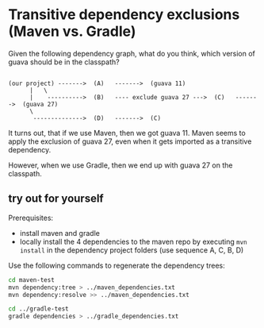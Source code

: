 # Transitive dependency exclusions (Maven vs. Gradle)

Given the following dependency graph, what do you think, which version of guava should be in the classpath?

```

(our project) ------->  (A)   ------->  (guava 11)
      |   \
      |    ---------->  (B)   ---- exclude guava 27 --->  (C)   ------->  (guava 27)
      \
       -------------->  (D)   ------->  (C)    

```

It turns out, that if we use Maven, then we got guava 11. Maven seems to apply the exclusion of guava 27, even when it gets imported as a transitive dependency.

However, when we use Gradle, then we end up with guava 27 on the classpath. 



## try out for yourself

Prerequisites:
- install maven and gradle
- locally install the 4 dependencies to the maven repo by executing `mvn install` in the dependency project folders (use sequence A, C, B, D)

Use the following commands to regenerate the dependency trees:
```bash
cd maven-test
mvn dependency:tree > ../maven_dependencies.txt
mvn dependency:resolve >> ../maven_dependencies.txt

cd ../gradle-test
gradle dependencies > ../gradle_dependencies.txt
```